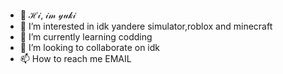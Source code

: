 - 👋 ℋ𝒾, 𝒾𝓂 𝓎𝓊𝓀𝒾
- 👀 I’m interested in idk yandere simulator,roblox and minecraft
- 🌱 I’m currently learning codding 
- 💞️ I’m looking to collaborate on idk
- 📫 How to reach me EMAIL 

<!---
yukiyuk1/yukiyuk1 is a ✨ special ✨ repository because its `README.md` (this file) appears on your GitHub profile.
You can click the Preview link to take a look at your changes.
--->
